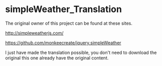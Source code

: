 # simpleWeather_Translation

The original owner of this project can be found at these sites.

http://simpleweatherjs.com/

https://github.com/monkeecreate/jquery.simpleWeather


I just have made the translation possible, you don't need to download the original this one already have the original content.
